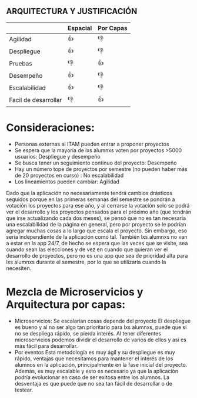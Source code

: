 ## ARQUITECTURA Y JUSTIFICACIÓN

|      | Espacial  | Por Capas|
| ----------- |-----------|-----------|
| Agilidad    |👍|👎|
| Despliegue          |👍|👎|
| Pruebas       |👎|👍|
| Desempeño       |👍|👎|
| Escalabilidad         |👍|👎|
| Facil de desarrollar |👎|👍|


# Consideraciones:
- Personas externas al ITAM pueden entrar a proponer proyectos
- Se espera que la mayoría de lxs alumnxs voten por proyectos >5000 usuarios: Despliegue y desempeño
- Se busca tener un seguimiento continuo del proyecto: Desempeño
- Hay un número tope de proyectos por semestre (no pueden haber más de 20 proyectos en curso) : No escalabilidad
- Los lineamientos pueden cambiar: Agilidad

Dado que la aplicación no necesariamente tendrá cambios drásticos seguidos porque en las primeras semanas del semestre se pondrán a votación los proyectos para ese año, y al cerrarse la votación solo se podrá ver el desarrollo y los proyectos pensados para el próximo año (que tendrán que irse actualizando cada dos meses), se pensó que no es tan necesaria una escalabilidad de la página en general, pero por proyecto se le podrían agregar muchas cosas a lo largo que escala el proyecto. Sin embargo, eso sería independiente de la aplicación como tal. También lxs alumnxs no van a estar en la app 24/7, de hecho se espera que las veces que se visite, sea cuando sean las elecciones y de vez en cuando que quieran ver el desarrollo de proyectos, pero no es una app que sea de prioridad alta para lxs alumnxs durante el semestre, por lo que se utilizaría cuando la necesiten.

# Mezcla de Microservicios y Arquitectura por capas:
- Microservicios:
Se escalarían cosas depende del proyecto 
El despliegue es bueno y al no ser algo tan prioritario para lxs alumnxs, puede que si no se despliega rápido, se pierda interés.
Al tener diferentes microservicios podemos dividir el desarrollo de varios de ellos y así es más fácil para desarrollar.
- Por eventos
Esta metodología es muy ágil y su despliegue es muy rápido, ventajas que necesitamos para mantener el interés de los alumnos en la aplicación, principalmente en la fase inicial del proyecto. Además, es muy escalable y esto es necesario ya que la aplicación podría evolucionar en caso de ser exitosa entre los alumnos. La desventaja es que puede que no sea tan fácil de desarrollar o de testear.

